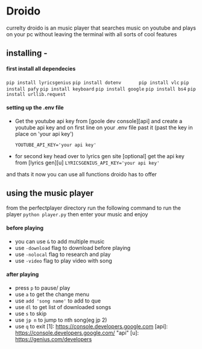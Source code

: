 # Droido
currelty droido is an music player that searches music on youtube and plays on your pc without leaving the terminal with all sorts of cool features
## installing -
#### first install all dependecies
`pip install lyricsgenius`
`pip install dotenv      `
`pip install vlc`
`pip install pafy`
`pip install keyboard`
`pip install google`
`pip install bs4`
`pip install urllib.request`

#### setting up the .env file

- Get the youtube api key from [goole dev console][api]
and create a youtube api key and on first line on your .env file past it (past the key in place on 'your api key')

   `YOUTUBE_API_KEY='your api key'`
   

- for second key head over to lyrics gen site [optional] 
get the api key from [lyrics gen][u]
 `LYRICSGENIUS_API_KEY='your api key'`

and thats it now you can use all functions droido has to offer

## using the music player
from the perfectplayer directory run the following command to run the player
`python player.py`
then enter your music and enjoy
#### before playing
- you can use `&` to add multiple music
- use `-download` flag to download before playing
- use `-nolocal` flag to research and play
- use `-video` flag to play video with song

#### after playing

- press `p` to pause/ play
- use `a` to get the change menu
- use `add 'song name'` to add to que
- use `dl` to get list of downloaded songs
- use `s` to skip
- use `jp n` to jump to nth song(eg jp 2)
- use `q` to exit
[1]: https://console.developers.google.com
[api]: https://console.developers.google.com/ "api"
[u]: https://genius.com/developers
